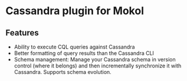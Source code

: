 Cassandra plugin for Mokol
====

## Features

* Ability to execute CQL queries against Cassandra
* Better formatting of query results than the Cassandra CLI
* Schema management: Manage your Cassandra schema in version control (where it belongs) and then incrementally synchronize it with Cassandra. Supports schema evolution.
